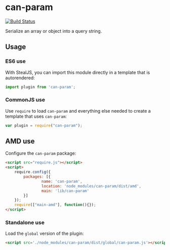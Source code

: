 # can-param

[![Build Status](https://travis-ci.org/canjs/can-param.png?branch=master)](https://travis-ci.org/canjs/can-param)

Serialize an array or object into a query string.

## Usage

### ES6 use

With StealJS, you can import this module directly in a template that is autorendered:

```js
import plugin from 'can-param';
```

### CommonJS use

Use `require` to load `can-param` and everything else
needed to create a template that uses `can-param`:

```js
var plugin = require("can-param");
```

## AMD use

Configure the `can-param` package:

```html
<script src="require.js"></script>
<script>
	require.config({
	    packages: [{
		    	name: 'can-param',
		    	location: 'node_modules/can-param/dist/amd',
		    	main: 'lib/can-param'
	    }]
	});
	require(["main-amd"], function(){});
</script>
```

### Standalone use

Load the `global` version of the plugin:

```html
<script src='./node_modules/can-param/dist/global/can-param.js'></script>
```
